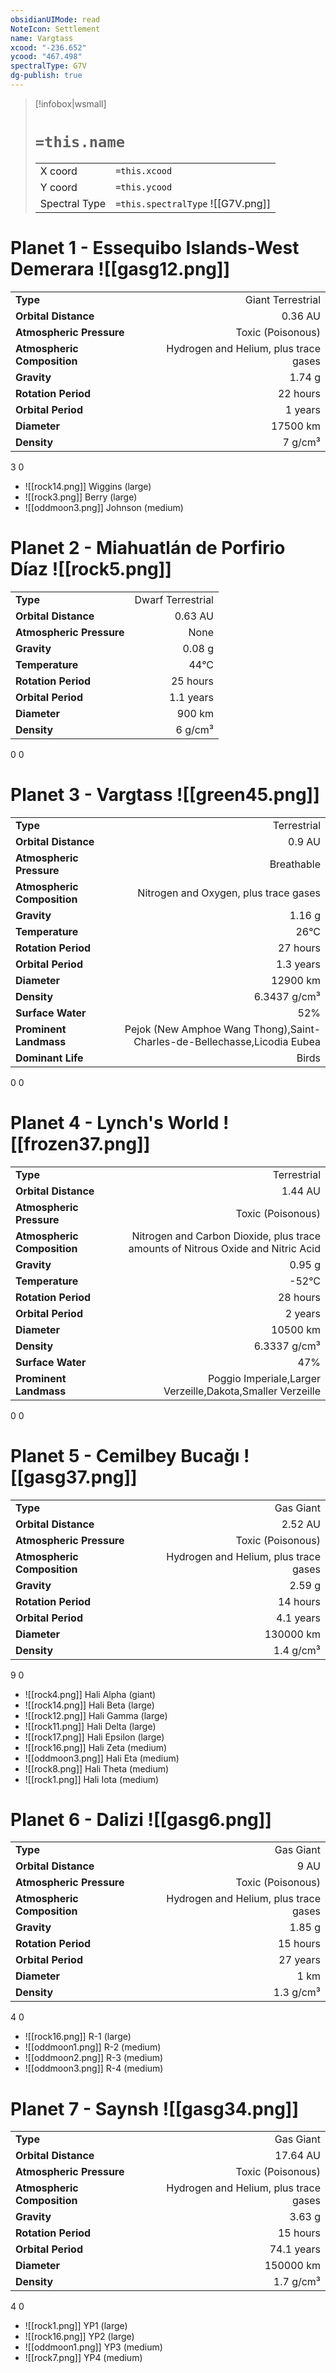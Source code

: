 ```yaml
---
obsidianUIMode: read
NoteIcon: Settlement
name: Vargtass
xcood: "-236.652"
ycood: "467.498"
spectralType: G7V
dg-publish: true
---
```

> [!infobox|wsmall]
> # `=this.name`
> | | |
> | - | - |
> | X coord | `=this.xcood` |
> | Y coord| `=this.ycood` |
> | Spectral Type | `=this.spectralType` ![[G7V.png]] |

# Planet 1 - Essequibo Islands-West Demerara ![[gasg12.png]]
|                             |                           |
| --------------------------- | -------------------------:|
| **Type**                    |             Giant Terrestrial |
| **Orbital Distance**        |   0.36 AU |
| **Atmospheric Pressure**    |       Toxic (Poisonous) |
| **Atmospheric Composition** |      Hydrogen and Helium, plus trace gases |
| **Gravity**                 |        1.74 g |
| **Rotation Period**         |  22 hours |
| **Orbital Period** | 1 years |
| **Diameter**                |      17500 km | 
| **Density**                 |    7 g/cm³ |



3
0

- ![[rock14.png]] Wiggins (large)
- ![[rock3.png]] Berry (large)
- ![[oddmoon3.png]] Johnson (medium)


# Planet 2 - Miahuatlán de Porfirio Díaz ![[rock5.png]]
|                             |                           |
| --------------------------- | -------------------------:|
| **Type**                    |             Dwarf Terrestrial |
| **Orbital Distance**        |   0.63 AU |
| **Atmospheric Pressure**    |       None |
| **Gravity**                 |        0.08 g |
| **Temperature**             |    44°C |
| **Rotation Period**         |  25 hours |
| **Orbital Period** | 1.1 years |
| **Diameter**                |      900 km | 
| **Density**                 |    6 g/cm³ |



0
0



# Planet 3 - Vargtass ![[green45.png]]
|                             |                           |
| --------------------------- | -------------------------:|
| **Type**                    |             Terrestrial |
| **Orbital Distance**        |   0.9 AU |
| **Atmospheric Pressure**    |       Breathable |
| **Atmospheric Composition** |      Nitrogen and Oxygen, plus trace gases |
| **Gravity**                 |        1.16 g |
| **Temperature**             |    26°C |
| **Rotation Period**         |  27 hours |
| **Orbital Period** | 1.3 years |
| **Diameter**                |      12900 km | 
| **Density**                 |    6.3437 g/cm³ |
| **Surface Water**           |           52% | 
| **Prominent Landmass**      |         Pejok (New Amphoe Wang Thong),Saint-Charles-de-Bellechasse,Licodia Eubea | 
| **Dominant Life**           |         Birds |



0
0



# Planet 4 - Lynch's World ![[frozen37.png]]
|                             |                           |
| --------------------------- | -------------------------:|
| **Type**                    |             Terrestrial |
| **Orbital Distance**        |   1.44 AU |
| **Atmospheric Pressure**    |       Toxic (Poisonous) |
| **Atmospheric Composition** |      Nitrogen and Carbon Dioxide, plus trace amounts of Nitrous Oxide and Nitric Acid |
| **Gravity**                 |        0.95 g |
| **Temperature**             |    -52°C |
| **Rotation Period**         |  28 hours |
| **Orbital Period** | 2 years |
| **Diameter**                |      10500 km | 
| **Density**                 |    6.3337 g/cm³ |
| **Surface Water**           |           47% | 
| **Prominent Landmass**      |         Poggio Imperiale,Larger Verzeille,Dakota,Smaller Verzeille | 



0
0



# Planet 5 - Cemilbey Bucağı ![[gasg37.png]]
|                             |                           |
| --------------------------- | -------------------------:|
| **Type**                    |             Gas Giant |
| **Orbital Distance**        |   2.52 AU |
| **Atmospheric Pressure**    |       Toxic (Poisonous) |
| **Atmospheric Composition** |      Hydrogen and Helium, plus trace gases |
| **Gravity**                 |        2.59 g |
| **Rotation Period**         |  14 hours |
| **Orbital Period** | 4.1 years |
| **Diameter**                |      130000 km | 
| **Density**                 |    1.4 g/cm³ |



9
0

- ![[rock4.png]] Hali Alpha (giant)
- ![[rock14.png]] Hali Beta (large)
- ![[rock12.png]] Hali Gamma (large)
- ![[rock11.png]] Hali Delta (large)
- ![[rock17.png]] Hali Epsilon (large)
- ![[rock16.png]] Hali Zeta (medium)
- ![[oddmoon3.png]] Hali Eta (medium)
- ![[rock8.png]] Hali Theta (medium)
- ![[rock1.png]] Hali Iota (medium)


# Planet 6 - Dalizi ![[gasg6.png]]
|                             |                           |
| --------------------------- | -------------------------:|
| **Type**                    |             Gas Giant |
| **Orbital Distance**        |   9 AU |
| **Atmospheric Pressure**    |       Toxic (Poisonous) |
| **Atmospheric Composition** |      Hydrogen and Helium, plus trace gases |
| **Gravity**                 |        1.85 g |
| **Rotation Period**         |  15 hours |
| **Orbital Period** | 27 years |
| **Diameter**                |      1 km | 
| **Density**                 |    1.3 g/cm³ |



4
0

- ![[rock16.png]] R-1 (large)
- ![[oddmoon1.png]] R-2 (medium)
- ![[oddmoon2.png]] R-3 (medium)
- ![[oddmoon3.png]] R-4 (medium)


# Planet 7 - Saynsh ![[gasg34.png]]
|                             |                           |
| --------------------------- | -------------------------:|
| **Type**                    |             Gas Giant |
| **Orbital Distance**        |   17.64 AU |
| **Atmospheric Pressure**    |       Toxic (Poisonous) |
| **Atmospheric Composition** |      Hydrogen and Helium, plus trace gases |
| **Gravity**                 |        3.63 g |
| **Rotation Period**         |  15 hours |
| **Orbital Period** | 74.1 years |
| **Diameter**                |      150000 km | 
| **Density**                 |    1.7 g/cm³ |



4
0

- ![[rock1.png]] YP1 (large)
- ![[rock16.png]] YP2 (large)
- ![[oddmoon1.png]] YP3 (medium)
- ![[rock7.png]] YP4 (medium)



